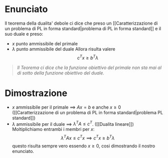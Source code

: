 # Enunciato
Il teorema della dualita' debole ci dice che preso un [[Caratterizzazione di un problema di PL in forma standard|problema di PL in forma standard]] e il suo duale e preso:
- $x$ punto ammissibile del primale
- $\lambda$ punto ammissibile del duale
Allora risulta valere
$$
c^Tx\geq b^T\lambda
$$

>*Il Teorema ci dice che la funzione obiettivo del primale non sta mai al di sotto della funzione obiettivo del duale.*
# Dimostrazione
- $x$ ammissibile per il primale $\implies$ $Ax=b$ e anche $x\geq 0$ ([[Caratterizzazione di un problema di PL in forma standard|problema PL standard]])
- $\lambda$ ammissibile per il duale $\implies$ $\lambda^TA\leq c^T$. ([[Dualita lineare]])
Moltiplichiamo entrambi i membri per $x$:
$$
\lambda^TAx\leq c^Tx \implies c^Tx \geq b^T\lambda
$$
questo risulta sempre vero essendo $x\geq 0$, cosi dimostrando il nostro enunciato.


